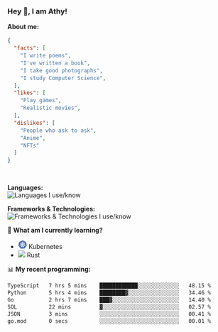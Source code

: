 ### Hey 👋, I am Athy!<br>

**About me:**


```json
{
  "facts": [
    "I write poems",
    "I've written a book",
    "I take good photographs",
    "I study Computer Science",
  ],
  "likes": [
    "Play games",
    "Realistic movies",
  ],
  "dislikes": [
    "People who ask to ask",
    "Anime",
    "NFTs"
  ]
}
```
<br>


**Languages:**<br>
![Languages I use/know](https://skillicons.dev/icons?i=py,js,html,go,lua,java)

**Frameworks & Technologies:**<br />
![Frameworks & Technologies I use/know](https://skillicons.dev/icons?i=nodejs,nextjs,ts,react,express,docker,kubernetes,mysql,postgresql,mongodb,git,github,tailwind,prisma)

📙 **What am I currently learning?**

- <img height="20" src="https://github.com/devicons/devicon/blob/master/icons/kubernetes/kubernetes-plain.svg" />  Kubernetes
- <img height="20" src="https://cdn.jsdelivr.net/gh/devicons/devicon/icons/rust/rust-plain.svg" /> Rust

📊 **My recent programming:**

<!--START_SECTION:waka-->

```text
TypeScript   7 hrs 5 mins    ████████████░░░░░░░░░░░░░   48.15 %
Python       5 hrs 4 mins    ████████▓░░░░░░░░░░░░░░░░   34.46 %
Go           2 hrs 7 mins    ███▓░░░░░░░░░░░░░░░░░░░░░   14.40 %
SQL          22 mins         ▓░░░░░░░░░░░░░░░░░░░░░░░░   02.57 %
JSON         3 mins          ░░░░░░░░░░░░░░░░░░░░░░░░░   00.41 %
go.mod       0 secs          ░░░░░░░░░░░░░░░░░░░░░░░░░   00.01 %
```

<!--END_SECTION:waka-->
